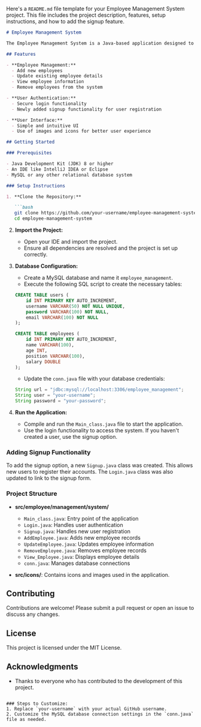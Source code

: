 Here's a `README.md` file template for your Employee Management System project. This file includes the project description, features, setup instructions, and how to add the signup feature.

```markdown
# Employee Management System

The Employee Management System is a Java-based application designed to manage employee data effectively. It allows users to perform operations such as adding, updating, viewing, and removing employee details. The system also includes user authentication via a login page.

## Features

- **Employee Management:**
  - Add new employees
  - Update existing employee details
  - View employee information
  - Remove employees from the system

- **User Authentication:**
  - Secure login functionality
  - Newly added signup functionality for user registration

- **User Interface:**
  - Simple and intuitive UI
  - Use of images and icons for better user experience

## Getting Started

### Prerequisites

- Java Development Kit (JDK) 8 or higher
- An IDE like IntelliJ IDEA or Eclipse
- MySQL or any other relational database system

### Setup Instructions

1. **Clone the Repository:**

   ```bash
   git clone https://github.com/your-username/employee-management-system.git
   cd employee-management-system
   ```

2. **Import the Project:**
   - Open your IDE and import the project.
   - Ensure all dependencies are resolved and the project is set up correctly.

3. **Database Configuration:**
   - Create a MySQL database and name it `employee_management`.
   - Execute the following SQL script to create the necessary tables:

   ```sql
   CREATE TABLE users (
       id INT PRIMARY KEY AUTO_INCREMENT,
       username VARCHAR(50) NOT NULL UNIQUE,
       password VARCHAR(100) NOT NULL,
       email VARCHAR(100) NOT NULL
   );

   CREATE TABLE employees (
       id INT PRIMARY KEY AUTO_INCREMENT,
       name VARCHAR(100),
       age INT,
       position VARCHAR(100),
       salary DOUBLE
   );
   ```

   - Update the `conn.java` file with your database credentials:

   ```java
   String url = "jdbc:mysql://localhost:3306/employee_management";
   String user = "your-username";
   String password = "your-password";
   ```

4. **Run the Application:**
   - Compile and run the `Main_class.java` file to start the application.
   - Use the login functionality to access the system. If you haven't created a user, use the signup option.

### Adding Signup Functionality

To add the signup option, a new `Signup.java` class was created. This allows new users to register their accounts. The `Login.java` class was also updated to link to the signup form.

### Project Structure

- **src/employee/management/system/**
  - `Main_class.java`: Entry point of the application
  - `Login.java`: Handles user authentication
  - `Signup.java`: Handles new user registration
  - `AddEmployee.java`: Adds new employee records
  - `UpdateEmployee.java`: Updates employee information
  - `RemoveEmployee.java`: Removes employee records
  - `View_Employee.java`: Displays employee details
  - `conn.java`: Manages database connections

- **src/icons/**: Contains icons and images used in the application.

## Contributing

Contributions are welcome! Please submit a pull request or open an issue to discuss any changes.

## License

This project is licensed under the MIT License.

## Acknowledgments

- Thanks to everyone who has contributed to the development of this project.
```

### Steps to Customize:
1. Replace `your-username` with your actual GitHub username.
2. Customize the MySQL database connection settings in the `conn.java` file as needed.
